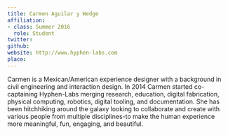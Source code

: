 ```yaml
---
title: Carmen Aguilar y Wedge
affiliation:
- class: Summer 2016
  role: Student
twitter: 
github: 
website: http://www.hyphen-labs.com
place: 
---
```

Carmen is a Mexican/American experience designer with a background in civil engineering and interaction design.  In 2014 Carmen started co-captaining Hyphen-Labs merging research, education, digital fabrication, physical computing, robotics, digital tooling, and documentation.  She has been hitchhiking around the galaxy looking to collaborate and create with various people from multiple disciplines-to make the human experience more meaningful, fun, engaging, and beautiful. 
